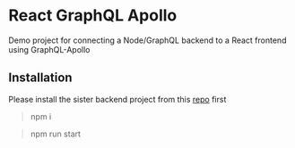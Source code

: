# React GraphQL Apollo

Demo project for connecting a Node/GraphQL backend to a React frontend using GraphQL-Apollo

## Installation

Please install the sister backend project from this [repo](https://github.com/ASproson/node-graphql) first

> npm i

> npm run start

